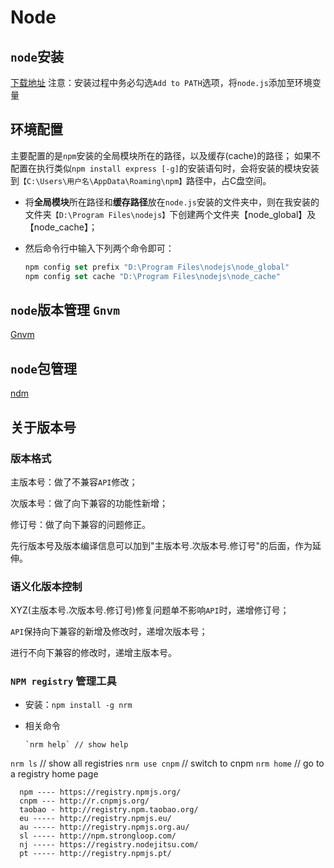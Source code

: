 
# Node

## `node`安装
 [下载地址](https://nodejs.org/en/download/)
 注意：安装过程中务必勾选`Add to PATH`选项，将`node.js`添加至环境变量

## 环境配置

 主要配置的是`npm`安装的全局模块所在的路径，以及缓存(cache)的路径；
 如果不配置在执行类似`npm install express [-g]`的安装语句时，会将安装的模块安装到`【C:\Users\用户名\AppData\Roaming\npm】`路径中，占C盘空间。
 

- 将**全局模块**所在路径和**缓存路径**放在`node.js`安装的文件夹中，则在我安装的文件夹`【D:\Program Files\nodejs】`下创建两个文件夹【node_global】及【node_cache】；

- 然后命令行中输入下列两个命令即可：

  ```js
  npm config set prefix "D:\Program Files\nodejs\node_global"
  npm config set cache "D:\Program Files\nodejs\node_cache"
  ```

## `node`版本管理 `Gnvm`

[Gnvm](https://github.com/kenshin/gnvm)

## `node`包管理

[ndm](https://github.com/720kb/ndm)

## 关于版本号

### 版本格式

主版本号：做了不兼容`API`修改；

次版本号：做了向下兼容的功能性新增；

修订号：做了向下兼容的问题修正。

先行版本号及版本编译信息可以加到"主版本号.次版本号.修订号"的后面，作为延伸。

### 语义化版本控制

 XYZ(主版本号.次版本号.修订号)修复问题单不影响`API`时，递增修订号；

 `API`保持向下兼容的新增及修改时，递增次版本号；

 进行不向下兼容的修改时，递增主版本号。

### `NPM registry` 管理工具

- 安装：`npm install -g nrm`

- 相关命令

	  `nrm help` // show help
`nrm ls` // show all registries
	`nrm use cnpm` // switch to cnpm
	`nrm home` // go to a registry home page
  
``` 
  npm ---- https://registry.npmjs.org/
  cnpm --- http://r.cnpmjs.org/
  taobao - http://registry.npm.taobao.org/
  eu ----- http://registry.npmjs.eu/
  au ----- http://registry.npmjs.org.au/
  sl ----- http://npm.strongloop.com/
  nj ----- https://registry.nodejitsu.com/
  pt ----- http://registry.npmjs.pt/
```











